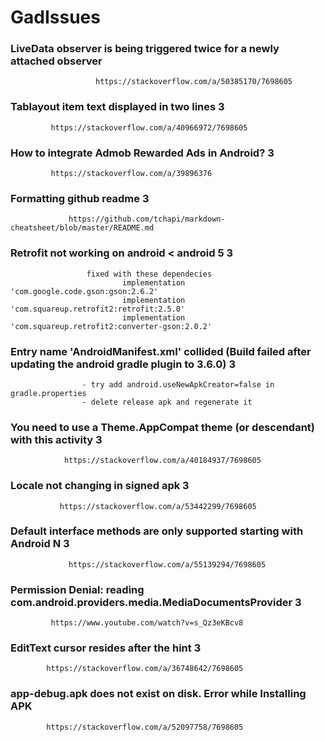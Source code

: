 # GadIssues

### LiveData observer is being triggered twice for a newly attached observer ###

                       https://stackoverflow.com/a/50385170/7698605

### Tablayout item text displayed in two lines 3 ###
             
             https://stackoverflow.com/a/40966972/7698605

### How to integrate Admob Rewarded Ads in Android? 3 ###
             
             https://stackoverflow.com/a/39896376

### Formatting github readme 3 ###
                 
                 https://github.com/tchapi/markdown-cheatsheet/blob/master/README.md
                 
### Retrofit not working on android < android 5 3 ###
 
                     fixed with these dependecies 
                             implementation 'com.google.code.gson:gson:2.6.2'
                             implementation 'com.squareup.retrofit2:retrofit:2.5.0'
                             implementation 'com.squareup.retrofit2:converter-gson:2.0.2'
  
### Entry name 'AndroidManifest.xml' collided (Build failed after updating the android gradle plugin to 3.6.0) 3 ###

                    - try add android.useNewApkCreator=false in gradle.properties
                    - delete release apk and regenerate it 
                    
### You need to use a Theme.AppCompat theme (or descendant) with this activity 3 ###
                
                https://stackoverflow.com/a/40184937/7698605
                
### Locale not changing in signed apk 3 ###
               
               https://stackoverflow.com/a/53442299/7698605
               
### Default interface methods are only supported starting with Android N 3 ###
                 
                 https://stackoverflow.com/a/55139294/7698605
                
### Permission Denial: reading com.android.providers.media.MediaDocumentsProvider 3 ###

             https://www.youtube.com/watch?v=s_Qz3eKBcv8
                    
 ### EditText cursor resides after the hint 3 ###
 
            https://stackoverflow.com/a/36748642/7698605
            
 ### app-debug.apk does not exist on disk. Error while Installing APK    ###
 
            https://stackoverflow.com/a/52097758/7698605 

